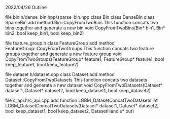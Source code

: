 2022/04/26
Outline 

file bin.h/dense_bin.hpp/sparse_bin.hpp
    class Bin class DenseBin class SparseBin
    add method Bin::CopyFromTwoBins
    This function concats two bins together and generate a new bin
    void CopyFromTwoBins(Bin* bin1, Bin* bin2, bool keep_bin1, bool keep_bin2)

file feature_group.h
    class FeatureGroup
    add method FeatureGroup::CopyFromTwoGroups
    This function concats two feature groups together and generate a new feature group
    void CopyFromTwoGroups(FeatureGroup* feature1, FeatureGroup* feature1, bool keep_feature1, bool keep_feature2)

file dataset.h/dataset.cpp
    class Dataset
    add method Dataset::CopyFromTwoDatasets
    This function concats two datasets together and generate a new dataset
    void CopyFromTwoDatasets(Dataset* dataset1, Dataset* dataset2, bool keep_dataset1, bool keep_dataset2)

file c_api.h/c_api.cpp
    add function LGBM_DatasetConcatTwoDatasets
    int LGBM_DatasetConcatTwoDatasets(Dataset* dataset1, Dataset* dataset2, bool keep_dataset1, bool keep_dataset2, DatasetHandle* out)
